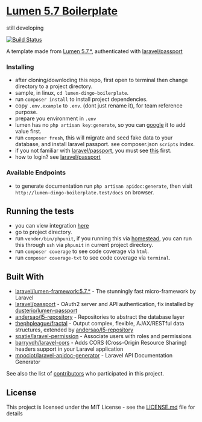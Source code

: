 # [Lumen 5.7 Boilerplate](https://github.com/lloricode/lumen-dingo-boilerplate)
still developing

[![Build Status](https://travis-ci.org/lloricode/lumen-dingo-boilerplate.svg?branch=master)](https://travis-ci.org/lloricode/lumen-dingo-boilerplate)

A template made from [Lumen 5.7.*](https://lumen.laravel.com/), authenticated with [laravel/passport](https://github.com/laravel/passport)



### Installing

- after cloning/downloding this repo, first open to terminal then change directory to a project directory.
- sample, in linux, `cd lumen-dingo-boilerplate`.
- run `composer install` to install project dependencies.
- copy `.env.example` to `.env`. (dont just rename it), for team reference purpose.
- prepare you environment in `.env`
- lumen has no `php artisan key:generate`, so you can [google](https://google.com/search?q=how+to+add+APP_KEY+in+lumen) it to add value first.
- run `composer fresh`, this will migrate and seed fake data to your database, and install laravel passport. see composer.json `scripts` index.
- if you not familiar with  [laravel/passport](https://github.com/laravel/passport), you must see  [this](https://github.com/laravel/passport) first.
- how to login? see [laravel/passport](https://github.com/laravel/passport)

### Available Endpoints

- to generate documentation run `php artisan apidoc:generate`, then visit `http://lumen-dingo-boilerplate.test/docs` on browser.

## Running the tests
- you can view integration [here](https://travis-ci.org/lloricode/lumen-dingo-boilerplate)
- go to project directory.
- run `vendor/bin/phpunit`, if you running this via [homestead](https://laravel.com/docs/5.7/homestead), you can run this through `ssh` via `phpunit` in current project directory.
- run `composer coverage` to see code coverage via `html`.
- run `composer coverage-txt` to see code coverage via `terminal`.


## Built With

* [laravel/lumen-framework:5.7.*](https://github.com/laravel/lumen-framework) - The stunningly fast micro-framework by Laravel
* [laravel/passport](https://github.com/laravel/passport) - OAuth2 server and API authentication, fix installed by [dusterio/lumen-passport](https://github.com/dusterio/lumen-passport)
* [andersao/l5-repository](https://github.com/andersao/l5-repository) - Repositories to abstract the database layer
* [thephpleague/fractal](https://github.com/thephpleague/fractal) - Output complex, flexible, AJAX/RESTful data structures, extended by [andersao/l5-repository](https://github.com/andersao/l5-repository)
* [spatie/laravel-permission](https://github.com/spatie/laravel-permission) - Associate users with roles and permissions
* [barryvdh/laravel-cors](https://github.com/barryvdh/laravel-cors) - Adds CORS (Cross-Origin Resource Sharing) headers support in your Laravel application
* [mpociot/laravel-apidoc-generator](https://github.com/mpociot/laravel-apidoc-generator) - Laravel API Documentation Generator


See also the list of [contributors](https://github.com/lloricode/lumen-dingo-boilerplate/graphs/contributors) who participated in this project.

## License

This project is licensed under the MIT License - see the [LICENSE.md](https://github.com/lloricode/lumen-dingo-boilerplate/blob/master/LICENSE) file for details
